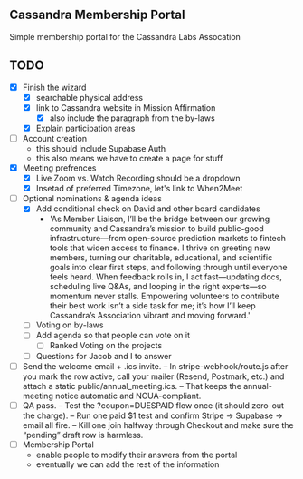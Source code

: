 ## Cassandra Membership Portal

Simple membership portal for the Cassandra Labs Assocation

## TODO 

- [x] Finish the wizard
    - [x] searchable physical address
    - [x] link to Cassandra website in Mission Affirmation 
        - [x] also include the paragraph from the by-laws
    - [x] Explain participation areas
- [ ] Account creation
    - this should include Supabase Auth 
    - this also means we have to create a page for stuff
- [x] Meeting prefrences 
    - [x] Live Zoom vs. Watch Recording should be a dropdown 
    - [x] Insetad of preferred Timezone, let's link to When2Meet
- [ ] Optional nominations & agenda ideas
    - [x] Add conditional check on David and other board candidates
        - 'As Member Liaison, I’ll be the bridge between our growing community and Cassandra’s mission to build public-good infrastructure—from open-source prediction markets to fintech tools that widen access to finance. I thrive on greeting new members, turning our charitable, educational, and scientific goals into clear first steps, and following through until everyone feels heard. When feedback rolls in, I act fast—updating docs, scheduling live Q&As, and looping in the right experts—so momentum never stalls. Empowering volunteers to contribute their best work isn’t a side task for me; it’s how I’ll keep Cassandra’s Association vibrant and moving forward.'
    - [ ] Voting on by-laws
    - [ ] Add agenda so that people can vote on it
        - [ ] Ranked Voting on the projects
    - [ ] Questions for Jacob and I to answer
- [ ] Send the welcome email + .ics invite.
    – In stripe-webhook/route.js after you mark the row active, call your mailer (Resend, Postmark, etc.) and attach a static public/annual_meeting.ics.
    – That keeps the annual-meeting notice automatic and NCUA-compliant.
- [ ] QA pass.
    – Test the ?coupon=DUESPAID flow once (it should zero-out the charge).
    – Run one paid $1 test and confirm Stripe → Supabase → email all fire.
    – Kill one join halfway through Checkout and make sure the “pending” draft row is harmless.
- [ ] Membership Portal
    - enable people to modify their answers from the portal 
    - eventually we can add the rest of the information